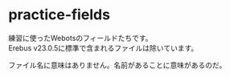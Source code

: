 # practice-fields
練習に使ったWebotsのフィールドたちです。  
Erebus v23.0.5に標準で含まれるファイルは除いています。  

ファイル名に意味はありません。名前があることに意味があるのだ。
